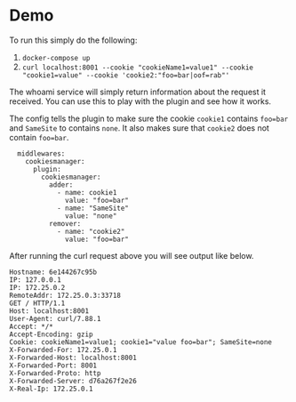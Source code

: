 # Demo

To run this simply do the following:

1. `docker-compose up`
2. `curl localhost:8001 --cookie "cookieName1=value1" --cookie "cookie1=value" --cookie 'cookie2:"foo=bar|oof=rab"'`

The whoami service will simply return information about the request it
received. You can use this to play with the plugin and see how it works.

The config tells the plugin to make sure the cookie `cookie1` contains `foo=bar` and `SameSite` to contains `none`. It also makes sure that `cookie2` does not contain `foo=bar`.

```
  middlewares:
    cookiesmanager:
      plugin:
        cookiesmanager:
          adder:
            - name: cookie1
              value: "foo=bar"
            - name: "SameSite"
              value: "none"
          remover:
            - name: "cookie2"
              value: "foo=bar"
```

After running the curl request above you will see output like below. 

```
Hostname: 6e144267c95b
IP: 127.0.0.1
IP: 172.25.0.2
RemoteAddr: 172.25.0.3:33718
GET / HTTP/1.1
Host: localhost:8001
User-Agent: curl/7.88.1
Accept: */*
Accept-Encoding: gzip
Cookie: cookieName1=value1; cookie1="value foo=bar"; SameSite=none
X-Forwarded-For: 172.25.0.1
X-Forwarded-Host: localhost:8001
X-Forwarded-Port: 8001
X-Forwarded-Proto: http
X-Forwarded-Server: d76a267f2e26
X-Real-Ip: 172.25.0.1
```
